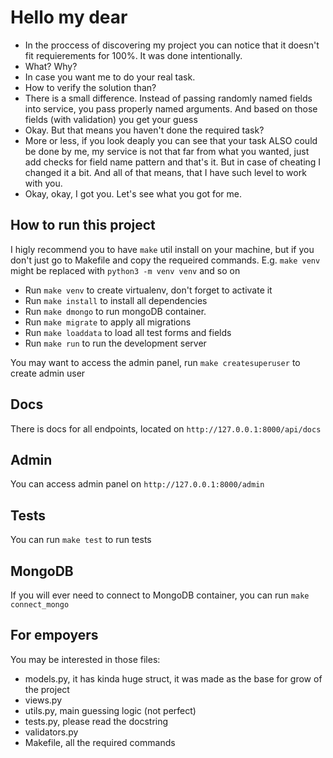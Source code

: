 # Hello my dear
- In the proccess of discovering my project you can notice that it doesn't fit requierements for 100%. It was done intentionally.
- What? Why?
- In case you want me to do your real task.
- How to verify the solution than?
- There is a small difference. Instead of passing randomly named fields into service, you pass properly named arguments. And based on those fields (with validation) you get your guess
- Okay. But that means you haven't done the required task?
- More or less, if you look deaply you can see that your task ALSO could be done by me, my service is not that far from what you wanted, just add checks for field name pattern and that's it. But in case of cheating I changed it a bit. And all of that means, that I have such level to work with you.
- Okay, okay, I got you. Let's see what you got for me.

## How to run this project
I higly recommend you to have ```make``` util install on your machine, but if you don't just go to Makefile and copy the requeired commands. E.g. ```make venv``` might be replaced with ```python3 -m venv venv``` and so on

- Run ```make venv``` to create virtualenv, don't forget to activate it
- Run ```make install``` to install all dependencies
- Run ```make dmongo``` to run mongoDB container.
- Run ```make migrate``` to apply all migrations
- Run ```make loaddata``` to load all test forms and fields
- Run ```make run``` to run the development server

You may want to access the admin panel, run ```make createsuperuser``` to create admin user

## Docs
There is docs for all endpoints, located on ```http://127.0.0.1:8000/api/docs```

## Admin
You can access admin panel on ```http://127.0.0.1:8000/admin```

## Tests
You can run ```make test``` to run tests

## MongoDB
If you will ever need to connect to MongoDB container, you can run ```make connect_mongo```

## For empoyers
You may be interested in those files:
- models.py, it has kinda huge struct, it was made as the base for grow of the project
- views.py
- utils.py, main guessing logic (not perfect)
- tests.py, please read the docstring
- validators.py
- Makefile, all the required commands
